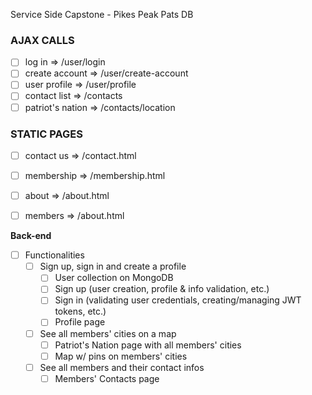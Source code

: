 Service Side Capstone - Pikes Peak Pats DB

### AJAX CALLS
- [ ] log in => /user/login
- [ ] create account => /user/create-account
- [ ] user profile => /user/profile
- [ ] contact list => /contacts
- [ ] patriot's nation => /contacts/location

### STATIC PAGES
- [ ] contact us => /contact.html
- [ ] membership => /membership.html
- [ ] about => /about.html
- [ ] members => /about.html



**Back-end**

- [ ] Functionalities
  - [ ] Sign up, sign in and create a profile
    - [ ] User collection on MongoDB
    - [ ] Sign up (user creation, profile & info validation, etc.)
    - [ ] Sign in (validating user credentials, creating/managing JWT tokens, etc.)
    - [ ] Profile page
  - [ ] See all members' cities on a map
    - [ ] Patriot's Nation page with all members' cities
    - [ ] Map w/ pins on members' cities
  - [ ] See all members and their contact infos
    - [ ] Members' Contacts page
